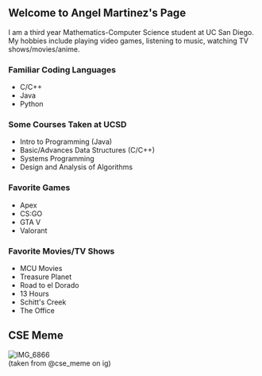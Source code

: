 ## Welcome to Angel Martinez's Page

I am a third year Mathematics-Computer Science student at UC San Diego.  
My hobbies include playing video games, listening to music, watching TV shows/movies/anime.

### Familiar Coding Languages
- C/C++
- Java
- Python

### Some Courses Taken at UCSD
- Intro to Programming (Java)
- Basic/Advances Data Structures (C/C++)
- Systems Programming
- Design and Analysis of Algorithms

### Favorite Games
- Apex
- CS:GO
- GTA V
- Valorant

### Favorite Movies/TV Shows
- MCU Movies
- Treasure Planet
- Road to el Dorado
- 13 Hours
- Schitt's Creek
- The Office

## CSE Meme
![IMG_6866](https://user-images.githubusercontent.com/81713049/114946136-792ac700-9dff-11eb-8e32-e7fde8836adb.jpg)  
(taken from @cse_meme on ig)
